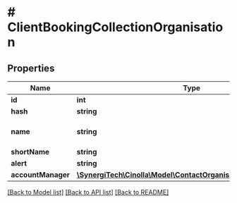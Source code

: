 # # ClientBookingCollectionOrganisation

## Properties

Name | Type | Description | Notes
------------ | ------------- | ------------- | -------------
**id** | **int** |  |
**hash** | **string** |  | [optional]
**name** | **string** |  | [optional] [default to '']
**shortName** | **string** |  | [optional]
**alert** | **string** |  | [optional]
**accountManager** | [**\SynergiTech\Cinolla\Model\ContactOrganisationAccountManager**](ContactOrganisationAccountManager.md) |  | [optional]

[[Back to Model list]](../../README.md#models) [[Back to API list]](../../README.md#endpoints) [[Back to README]](../../README.md)
